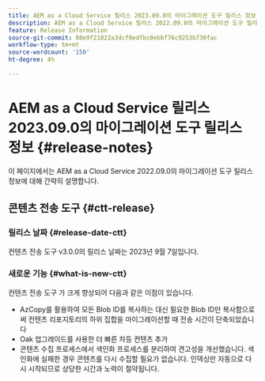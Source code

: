 ```yaml
---
title: AEM as a Cloud Service 릴리스 2023.09.0의 마이그레이션 도구 릴리스 정보
description: AEM as a Cloud Service 릴리스 2022.09.0의 마이그레이션 도구 릴리스 정보
feature: Release Information
source-git-commit: 08e9f21022a3dcf0edfbc0ebbf76c9253b730fac
workflow-type: tm+mt
source-wordcount: '150'
ht-degree: 4%

---
```


# AEM as a Cloud Service 릴리스 2023.09.0의 마이그레이션 도구 릴리스 정보 {#release-notes}

이 페이지에서는 AEM as a Cloud Service 2022.09.0의 마이그레이션 도구 릴리스 정보에 대해 간략히 설명합니다.

## 콘텐츠 전송 도구 {#ctt-release}

### 릴리스 날짜 {#release-date-ctt}

컨텐츠 전송 도구 v3.0.0의 릴리스 날짜는 2023년 9월 7일입니다.

### 새로운 기능 {#what-is-new-ctt}

컨텐츠 전송 도구 가 크게 향상되어 다음과 같은 이점이 있습니다.
* AzCopy를 활용하여 모든 Blob ID를 복사하는 대신 필요한 Blob ID만 복사함으로써 컨텐츠 리포지토리의 하위 집합을 마이그레이션할 때 전송 시간이 단축되었습니다
* Oak 업그레이드를 사용한 더 빠른 차등 컨텐츠 추가
* 콘텐츠 수집 프로세스에서 색인화 프로세스를 분리하여 견고성을 개선했습니다. 색인화에 실패한 경우 콘텐츠를 다시 수집할 필요가 없습니다. 인덱싱만 자동으로 다시 시작되므로 상당한 시간과 노력이 절약됩니다.
